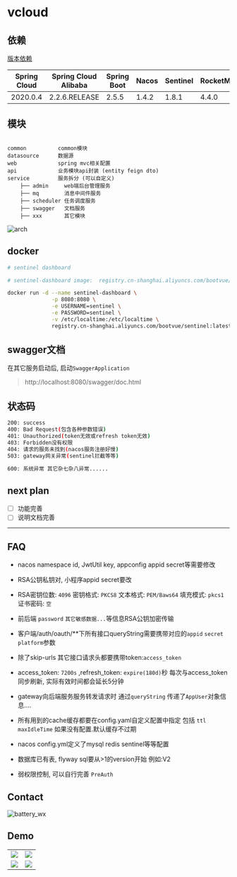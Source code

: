 # vcloud

## 依赖

[版本依赖](https://github.com/alibaba/spring-cloud-alibaba/wiki/%E7%89%88%E6%9C%AC%E8%AF%B4%E6%98%8E)

|  Spring Cloud   | Spring Cloud Alibaba  | Spring Boot| Nacos | Sentinel| RocketMQ | Seata|
|  ----  | ----  | ----  | ----  | ----  | ----  | ----  |
| 2020.0.4  | 2.2.6.RELEASE |2.5.5 |    1.4.2 |1.8.1 |4.4.0|1.3.0|

## 模块

```

common          common模块
datasource      数据源
web             spring mvc相关配置
api             业务模块api封装 (entity feign dto)                  
service         服务拆分 (可以自定义)
    ├── admin     web端后台管理服务
    ├── mq        消息中间件服务
    ├── scheduler 任务调度服务
    ├── swagger   文档服务
    ├── xxx       其它模块               

```

![arch](https://cdn.jsdelivr.net/gh/boot-vue/pics@main/vcloud/arch.svg)

## docker

```bash
# sentinel dashboard

# sentinel-dashboard image:  registry.cn-shanghai.aliyuncs.com/bootvue/sentinel:latest

docker run -d --name sentinel-dashboard \
              -p 8080:8080 \
              -e USERNAME=sentinel \
              -e PASSWORD=sentinel \
              -v /etc/localtime:/etc/localtime \
              registry.cn-shanghai.aliyuncs.com/bootvue/sentinel:latest
```

## swagger文档

在其它服务启动后, 启动`SwaggerApplication`

> http://localhost:8080/swagger/doc.html

## 状态码

```bash
200: success
400: Bad Request(包含各种参数错误)
401: Unauthorized(token无效或refresh token无效)
403: Forbidden没有权限
404: 请求的服务未找到(nacos服务注册好慢)
503: gateway网关异常(sentinel拦截等等)

600: 系统异常 其它杂七杂八异常......
```

## next plan

- [ ] 功能完善
- [ ] 说明文档完善

---

## FAQ

- nacos namespace id, JwtUtil key, appconfig appid secret等需要修改

- RSA公钥私钥对, 小程序appid secret要改

- RSA密钥位数: `4096` 密钥格式: `PKCS8`  文本格式: `PEM/Baws64` 填充模式: `pkcs1` 证书密码: `空`

- 前后端 `password` `其它敏感数据...`等信息RSA公钥加密传输

- 客户端/auth/oauth/**下所有接口queryString需要携带对应的`appid` `secret` `platform`参数

- 除了skip-urls 其它接口请求头都要携带token:`access_token`

- access_token: `7200s` ,refresh_token: `expire(180d)`秒 每次与access_token同步刷新, 实际有效时间都会延长5分钟

- gateway向后端服务服务转发请求时 通过`queryString` 传递了`AppUser`对象信息....

- 所有用到的cache缓存都要在config.yaml自定义配置中指定 包括 `ttl` `maxIdleTime` 如果没有配置.默认缓存不过期

- nacos config.yml定义了mysql redis sentinel等等配置

- 数据库已有表, flyway sql要从>1的version开始 例如:V2

- 弱权限控制, 可以自行完善 `PreAuth`

## Contact

![battery_wx](https://cdn.jsdelivr.net/gh/boot-vue/pics@main/wechat.jpg)

## Demo

<table>
    <tr>
        <td><img src="https://cdn.jsdelivr.net/gh/boot-vue/pics@main/vcloud/next/1.png"></td>
        <td><img src="https://cdn.jsdelivr.net/gh/boot-vue/pics@main/vcloud/next/11.png"></td>
    </tr>
    <tr>
        <td><img src="https://cdn.jsdelivr.net/gh/boot-vue/pics@main/vdashboard/next/22.png"></td>
        <td><img src="https://cdn.jsdelivr.net/gh/boot-vue/pics@main/vdashboard/next/10.png"></td>
    </tr>
</table>
